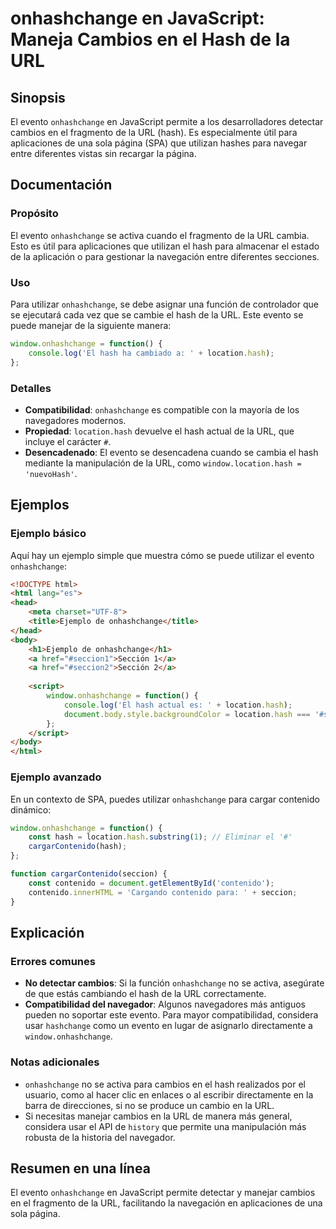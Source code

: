 <!--
Meta Description: # onhashchange en JavaScript: Maneja Cambios en el Hash de la URL ## Sinopsis El evento `onhashchange` en JavaScript permite a los desarrolladores det...
Meta Keywords: hash, onhashchange, url, para, evento
-->

# onhashchange en JavaScript: Maneja Cambios en el Hash de la URL

## Sinopsis
El evento `onhashchange` en JavaScript permite a los desarrolladores detectar cambios en el fragmento de la URL (hash). Es especialmente útil para aplicaciones de una sola página (SPA) que utilizan hashes para navegar entre diferentes vistas sin recargar la página.

## Documentación
### Propósito
El evento `onhashchange` se activa cuando el fragmento de la URL cambia. Esto es útil para aplicaciones que utilizan el hash para almacenar el estado de la aplicación o para gestionar la navegación entre diferentes secciones.

### Uso
Para utilizar `onhashchange`, se debe asignar una función de controlador que se ejecutará cada vez que se cambie el hash de la URL. Este evento se puede manejar de la siguiente manera:

```javascript
window.onhashchange = function() {
    console.log('El hash ha cambiado a: ' + location.hash);
};
```

### Detalles
- **Compatibilidad**: `onhashchange` es compatible con la mayoría de los navegadores modernos.
- **Propiedad**: `location.hash` devuelve el hash actual de la URL, que incluye el carácter `#`.
- **Desencadenado**: El evento se desencadena cuando se cambia el hash mediante la manipulación de la URL, como `window.location.hash = 'nuevoHash'`.

## Ejemplos
### Ejemplo básico
Aquí hay un ejemplo simple que muestra cómo se puede utilizar el evento `onhashchange`:

```html
<!DOCTYPE html>
<html lang="es">
<head>
    <meta charset="UTF-8">
    <title>Ejemplo de onhashchange</title>
</head>
<body>
    <h1>Ejemplo de onhashchange</h1>
    <a href="#seccion1">Sección 1</a>
    <a href="#seccion2">Sección 2</a>
    
    <script>
        window.onhashchange = function() {
            console.log('El hash actual es: ' + location.hash);
            document.body.style.backgroundColor = location.hash === '#seccion1' ? 'lightblue' : 'lightgreen';
        };
    </script>
</body>
</html>
```

### Ejemplo avanzado
En un contexto de SPA, puedes utilizar `onhashchange` para cargar contenido dinámico:

```javascript
window.onhashchange = function() {
    const hash = location.hash.substring(1); // Eliminar el '#'
    cargarContenido(hash);
};

function cargarContenido(seccion) {
    const contenido = document.getElementById('contenido');
    contenido.innerHTML = 'Cargando contenido para: ' + seccion;
}
```

## Explicación
### Errores comunes
- **No detectar cambios**: Si la función `onhashchange` no se activa, asegúrate de que estás cambiando el hash de la URL correctamente.
- **Compatibilidad del navegador**: Algunos navegadores más antiguos pueden no soportar este evento. Para mayor compatibilidad, considera usar `hashchange` como un evento en lugar de asignarlo directamente a `window.onhashchange`.

### Notas adicionales
- `onhashchange` no se activa para cambios en el hash realizados por el usuario, como al hacer clic en enlaces o al escribir directamente en la barra de direcciones, si no se produce un cambio en la URL.
- Si necesitas manejar cambios en la URL de manera más general, considera usar el API de `history` que permite una manipulación más robusta de la historia del navegador.

## Resumen en una línea
El evento `onhashchange` en JavaScript permite detectar y manejar cambios en el fragmento de la URL, facilitando la navegación en aplicaciones de una sola página.